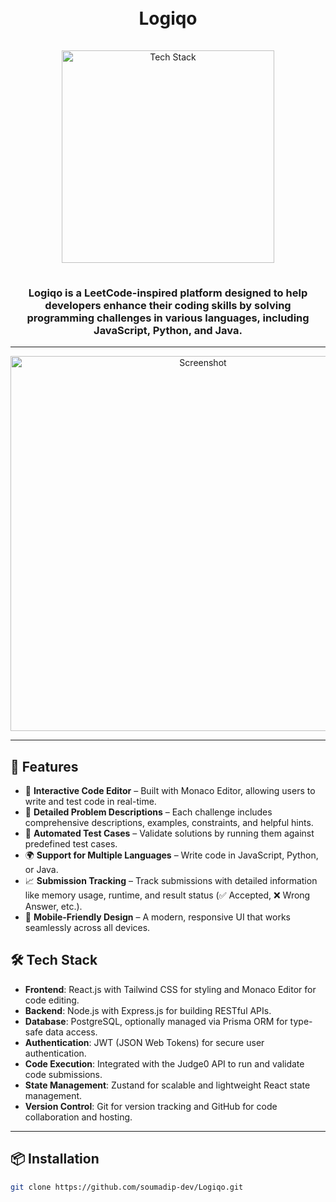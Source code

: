 <h1 align="center">
  <br>
  Logiqo
  <br>
</h1>

<div align="center">
  <a href="https://github.com/soumadip-dev">
    <img src="https://skillicons.dev/icons?i=nodejs,express,postgres,react,tailwindcss,docker,github" alt="Tech Stack" width="340" style="padding: 15px 0;">
  </a>
</div>

<h3 align="center">
  Logiqo is a LeetCode-inspired platform designed to help developers enhance their coding skills by solving programming challenges in various languages, including JavaScript, Python, and Java.
</h3>

---

<p align="center">
  <img src="https://github.com/Aestheticsuraj234/chai-or-leetcode/blob/main/frontend/public/thumbnail.png" alt="Screenshot" width="600">
</p>

---

## 🌟 Features

- 🧠 **Interactive Code Editor** – Built with Monaco Editor, allowing users to write and test code in real-time.
- 📖 **Detailed Problem Descriptions** – Each challenge includes comprehensive descriptions, examples, constraints, and helpful hints.
- 🧪 **Automated Test Cases** – Validate solutions by running them against predefined test cases.
- 🌍 **Support for Multiple Languages** – Write code in JavaScript, Python, or Java.
- 📈 **Submission Tracking** – Track submissions with detailed information like memory usage, runtime, and result status (✅ Accepted, ❌ Wrong Answer, etc.).
- 📱 **Mobile-Friendly Design** – A modern, responsive UI that works seamlessly across all devices.

## 🛠 Tech Stack

- **Frontend**: React.js with Tailwind CSS for styling and Monaco Editor for code editing.
- **Backend**: Node.js with Express.js for building RESTful APIs.
- **Database**: PostgreSQL, optionally managed via Prisma ORM for type-safe data access.
- **Authentication**: JWT (JSON Web Tokens) for secure user authentication.
- **Code Execution**: Integrated with the Judge0 API to run and validate code submissions.
- **State Management**: Zustand for scalable and lightweight React state management.
- **Version Control**: Git for version tracking and GitHub for code collaboration and hosting.

---

## 📦 Installation

```bash
git clone https://github.com/soumadip-dev/Logiqo.git
```

<!--
Set up Prisma container using Docker
-------------------------------------
docker run --name logiqo -e POSTGRES_USER=myuser -e POSTGRES_PASSWORD=mypassword -p 5432:5432 -d postgres

Daily usage:
------------
docker start logiqo
cd ~/Dev/judge0-v1.13.1
docker-compose up -d

After every change in the Prisma schema:
----------------------------------------
npx prisma migrate dev --name shift-to-linux
npx prisma generate
npx prisma db push

-->
